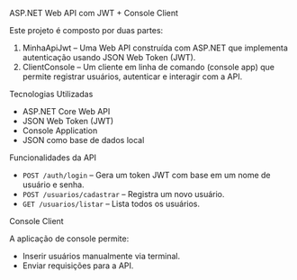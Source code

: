 ASP.NET Web API com JWT + Console Client

Este projeto é composto por duas partes:

1. MinhaApiJwt – Uma Web API construída com ASP.NET que implementa autenticação usando JSON Web Token (JWT).
2. ClientConsole – Um cliente em linha de comando (console app) que permite registrar usuários, autenticar e interagir com a API.

Tecnologias Utilizadas

- ASP.NET Core Web API
- JSON Web Token (JWT)
- Console Application
- JSON como base de dados local

Funcionalidades da API

- `POST /auth/login` – Gera um token JWT com base em um nome de usuário e senha.
- `POST /usuarios/cadastrar` – Registra um novo usuário.
- `GET /usuarios/listar` – Lista todos os usuários.

Console Client

A aplicação de console permite:

- Inserir usuários manualmente via terminal.
- Enviar requisições para a API.
